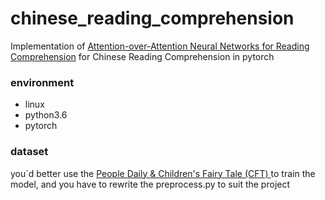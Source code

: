 # chinese_reading_comprehension

Implementation of [Attention-over-Attention Neural Networks for Reading Comprehension](https://arxiv.org/abs/1607.04423) for Chinese Reading Comprehension in pytorch

### environment
* linux
* python3.6
* pytorch

### dataset

you`d better use the [People Daily & Children's Fairy Tale (CFT) ](https://arxiv.org/abs/1607.04423) to train the model, and you have to rewrite the preprocess.py to suit the project
 
